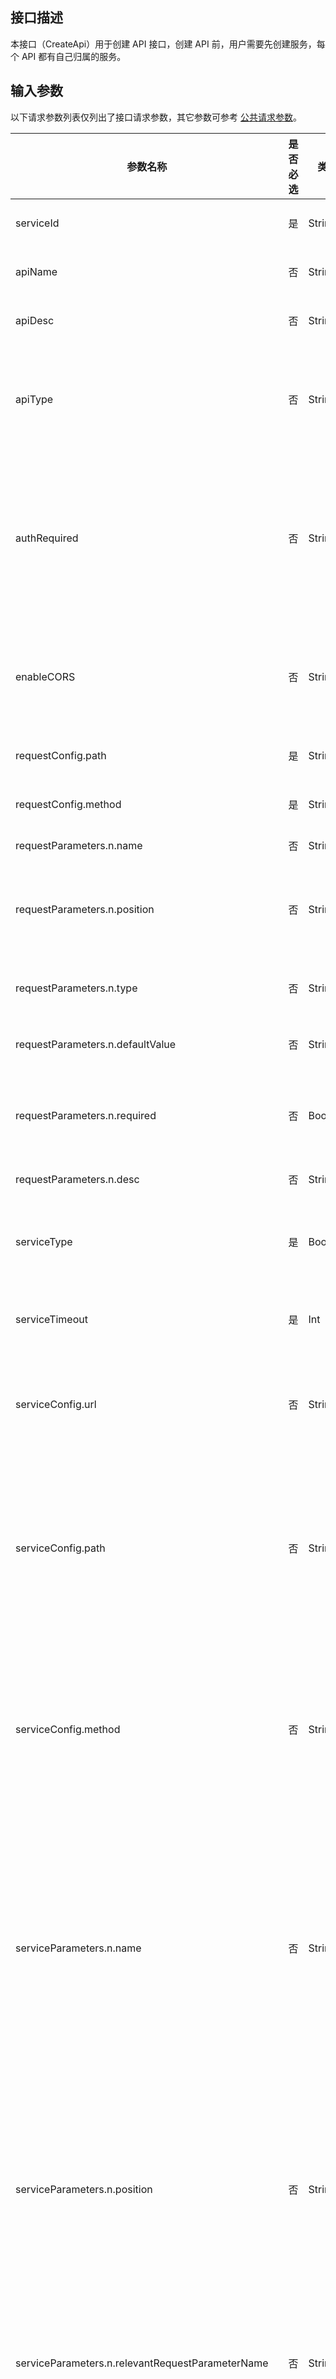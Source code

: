 
## 接口描述

本接口（CreateApi）用于创建 API 接口，创建 API 前，用户需要先创建服务，每个 API 都有自己归属的服务。


## 输入参数

以下请求参数列表仅列出了接口请求参数，其它参数可参考 [公共请求参数](/document/api/213/6976)。

| 参数名称                                     | 是否必选 | 类型      | 描述                                       |
| ---------------------------------------- | ---- | ------- | ---------------------------------------- |
| serviceId                                | 是    | String  | API 所在的服务唯一 ID。                            |
| apiName                                  | 否    | String  | 用户自定义的 API 名称。                             |
| apiDesc                                  | 否    | String  | 用户自定义的 API 接口描述。                           |
| apiType                                  | 否    | String  | API 接口类型，当前只有 NORMAL，后续还会增加其他类型的 API。       |
| authRequired                             | 否    | String  | 是否需要签名认证，TRUE表示需要，FALSE 表示不需要。默认为 TRUE。如果需要开放在云市场的 API，必须选择 TRUE。 |
| enableCORS                               | 否    | String  | 是否需要开启跨域，TRUE 表示需要，FALSE 表示不需要。默认为FALSE    |
| requestConfig.path                       | 是    | String  | API的前端路径，如/path。                         |
| requestConfig.method                     | 是    | String  | API 的前端请求方法，如 GET。                         |
| requestParameters.n.name                 | 否    | String  | API 的前端参数名称。                              |
| requestParameters.n.position             | 否    | String  | API 的前端参数位置。，当前仅支持 PATH、QUERY、HEADER。      |
| requestParameters.n.type                 | 否    | String  | API 的前端参数类型，如 String、int 等。                 |
| requestParameters.n.defaultValue         | 否    | String  | API 的前端参数默认值。                             |
| requestParameters.n.required             | 否    | Boolean | API 的前端参数是否必填，TRUE：表示必填，FALSE：表示可选。       |
| requestParameters.n.desc                 | 否    | String  | API 的前端参数备注。                              |
| serviceType                              | 是    | Boolean | API 的后端服务类型，现在支持三种：HTTP，MOCK，SCF          |
| serviceTimeout                           | 是    | Int     | API 的后端服务超时时间，单位是秒。                       |
| serviceConfig.url                        | 否    | String  | API 的后端服务url。如果serviceType是HTTP，则此参数必传。   |
| serviceConfig.path                       | 否    | String  | API 的后端服务路径，如/path。如果serviceType是HTTP，则此参数必传。前后端的路径可不同。API网关会对路径做映射。 |
| serviceConfig.method                     | 否    | String  | API 的后端服务请求方法，如 GET。如果 serviceType 是 HTTP，则此参数必传。前后端的方法可不同。API 网关会对方法做映射。 |
| serviceParameters.n.name                 | 否    | String  | API 的后端服务参数名称。只有 serviceType 是 HTTP 才会用到此参数。后端服务的参数名称可与前端参数名称不同。API 网关会对参数名称做映射。但后端参数值与前端参数值相同。 |
| serviceParameters.n.position             | 否    | String  | API的后端服务参数位置，如head。只有 serviceType 是 HTTP 才会用到此参数。后端服务的位置名称可与前端参数位置不同。API 网关会对参数位置做映射。 |
| serviceParameters.n.relevantRequestParameterName | 否    | String  | API的后端服务参数对应的前端参数名称。只有 serviceType 是 HTTP 才会用到此参数。 |
| serviceParameters.n.relevantRequestParameterPosition | 否    | String  | API 的后端服务参数对应的前端参数位置。只有 serviceType 是 HTTP 才会用到此参数。 |
| serviceParameters.n.desc                 | 否    | String  | API 的后端服务参数备注。只有 serviceType 是 HTTP 才会用到此参数。  |
| constantParameters.n.name                | 否    | String  | 常量参数名称。只有 serviceType 是 HTTP 才会用到此参数。常量参数为 API 发布者配置在后端的参数，前端调用者不可见。 |
| constantParameters.n.desc                | 否    | String  | 常量参数描述。只有 serviceType 是 HTTP 才会用到此参数。        |
| constantParameters.n.position            | 否    | String  | 常量参数位置。目前仅支持 header 与 query。只有serviceType 是 HTTP 才会用到此参数。 | 
| constantParameters.n.defaultValue        | 否    | String  | 常量参数默认值。只有 serviceType 是 HTTP 才会用到此参数。       |
| serviceMockReturnMessage                 | 否    | String  | API 的后端 Mock 返回信息。如果 serviceType 是 Mock，则此参数必传。 |
| serviceScfFunctionName                   | 否    | String  | API 的后端SCF函数名称。如果serviceType是Scf，则此参数必传。  |
| responseType                             | 否    | String  | 自定义响应配置返回类型，现在只支持HTML、JSON、TEST、BINARY、XML。（此配置仅用于生成 API 文档提示调用者） |
| responseSuccessExample                   | 否    | String  | 自定义响应配置成功响应示例。（此配置仅用于生成 API 文档提示调用者）       |
| responseFailExample                      | 否    | String  | 自定义响应配置失败响应示例。（此配置仅用于生成 API 文档提示调用者）       |
| responseErrorCodes.n.code                | 否    | Int     | 自定义响应配置错误码。（此配置仅用于生成 API 文档提示调用者）          |
| responseErrorCodes.n.msg                 | 否    | String  | 自定义响应配置错误信息。（此配置仅用于生成 API 文档提示调用者）         |
| responseErrorCodes.n.desc                | 否    | String  | 自定义响应配置错误码备注。（此配置仅用于生成 API 文档提示调用者）        |


## 输出参数
| 参数名称        | 类型        | 描述                                       |
| ----------- | --------- | ---------------------------------------- |
| code        | Int       | 公共错误码, 0 表示成功，其他值表示失败。详见错误码页面的 <a href="http://tcecqpoc.fsphere.cn/doc/api/372/%E9%94%99%E8%AF%AF%E7%A0%81#1.E3.80.81.E5.85.AC.E5.85.B1.E9.94.99.E8.AF.AF.E7.A0.81" title="公共错误码">公共错误码</a>。 |
| codeDesc    | String    | 业务侧错误码。成功时返回 Success，错误时返回具体业务错误原因。       |
| message     | String    | 模块错误信息描述，与接口相关。                          |
| apiId       | String    | API 接口唯一 ID。                               |
| path        | String    | 路径。                                      |
| method      | String    | 请求方法。                                    |
| createdTime | Timestamp | 创建时间。按照 ISO8601 标准表示，并且使用 UTC 时间。格式为：YYYY-MM-DDThh:mm:ssZ。 |


## 示例 

创建一个后端服务是 HTTP 的 API：
请求示例如下：

```
http://apigateway.api.qcloud.com/v2/index.php?
&<公共请求参数>
&Action=CreateApi
&serviceId=service-XX
&apiDesc=myTestApi
&requestConfig.path=/path
&requestConfig.method=GET
&requestParameters.0.name=age
&requestParameters.0.position=HEADER
&requestParameters.0.type=Int
&requestParameters.0.defaultValue=18
&requestParameters.0.required=REQUIRED
&requestParameters.0.description=年龄
&serviceType=Http
&serviceTimeout=60
&serviceConfig.url=tce.fsphere.c
&serviceConfig.path=/path
&serviceConfig.method=GET
&serviceParameters.0.name=age
&serviceParameters.0.in=HEADER
&serviceParameters.0.relevantRequestParameterName=age
&serviceParameters.0.relevantRequestParameterIn=HEADER
&serviceParameters.0.defaultValue=18
&serviceParameters.0.desc=年龄
&constantParameters.0.name=aa
&constantParameters.0.desc=aa
&constantParameters.0.position=HEADER
&constantParameters.0.defaultValue=aa
```

返回示例如下：

```
{
    "code":"0",
    "message":"",
    "codeDesc":"Success",      
	"apiId":"api-XX",
	"path":"/path",
	"method":"GET",
	"createdTime":"2017-08-07T00:00:00Z",
}
```

创建一个后端服务是 MOCK 的 API：
请求示例如下：

```
http://apigateway.api.qcloud.com/v2/index.php?
&<公共请求参数>
&Action=CreateApi
&serviceId=service-XX
&apiDescription=myTestApi
&requestConfig.path=/path
&requestConfig.method=GET
&requestConfig.protocol=Http
&requestParameters.0.name=age
&requestParameters.0.in=HEADER
&requestParameters.0.type=Int
&requestParameters.0.defaultValue=18
&requestParameters.0.required=REQUIRED
&requestParameters.0.desc=年龄
&serviceType=MOCK
&serviceTimeout=60
&serviceMockReturnMessage=MOCK的返回信息
```

返回示例如下：

```
{
    "code":"0",
    "message":"",
    "codeDesc":"Success",      
	"apiId":"api-XXX",
	"path":"/path",
	"method":"GET",
	"createdTime":"2017-08-07T00:00:00Z",
}
```

创建一个后端服务是 SCF 的 API：
请求示例如下：

```
http://apigateway.api.qcloud.com/v2/index.php?
&<公共请求参数>
&Action=CreateApi
&serviceId=service-XX
&apiDescription=myTestApi
&requestConfig.path=/path
&requestConfig.method=GET
&requestConfig.protocol=Http
&requestParameters.0.name=age
&requestParameters.0.in=HEADER
&requestParameters.0.type=Int
&requestParameters.0.defaultValue=18
&requestParameters.0.required=REQUIRED
&requestParameters.0.description=年龄
&serviceType=SCF
&serviceTimeout=60
&serviceScfFunctionName=myScfFunction
```

返回示例如下：

```
{
    "code":"0",
    "message":"",
    "codeDesc":"Success",      
	"apiId":"api-XXXX",
	"path":"/path",
	"method":"GET",
	"createdTime":"2017-08-07T00:00:00Z",
}
```


